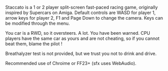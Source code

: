 Staccato is a 1 or 2 player split-screen fast-paced racing game, originally inspired by Supercars on Amiga.
Default controls are WASD for player 1, arrow keys for player 2, F1 and Page Down to change the camera. Keys can be modified through the menu.

You car is a RWD, so it oversteers. A lot. You have been warned.
CPU players have the same car as yours and are not cheating, so if you cannot beat them, blame the pilot !

Breathalyzer test is not provided, but we trust you not to drink and drive.

Recommended use of Chroime or FF23+ (sfx uses WebAudio).
